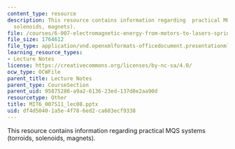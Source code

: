 ```yaml
---
content_type: resource
description: This resource contains information regarding  practical MQS systems (torroids,
  solenoids, magnets).
file: /courses/6-007-electromagnetic-energy-from-motors-to-lasers-spring-2011/df4d50401a5e4f786ed2ca683ecf9338_MIT6_007S11_lec08.pptx
file_size: 1764612
file_type: application/vnd.openxmlformats-officedocument.presentationml.presentation
learning_resource_types:
- Lecture Notes
license: https://creativecommons.org/licenses/by-nc-sa/4.0/
ocw_type: OCWFile
parent_title: Lecture Notes
parent_type: CourseSection
parent_uid: 95875286-a9a2-6136-23ed-137d8e2aa90d
resourcetype: Other
title: MIT6_007S11_lec08.pptx
uid: df4d5040-1a5e-4f78-6ed2-ca683ecf9338
---
```

This resource contains information regarding  practical MQS systems (torroids, solenoids, magnets).
